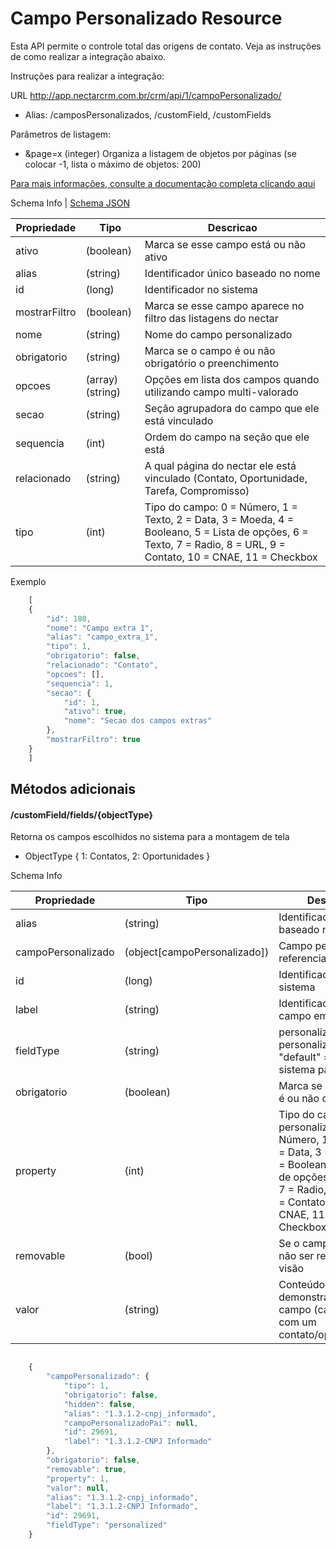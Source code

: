 # Campo Personalizado Resource

Esta API permite o controle total das origens de contato. Veja as instruções de como realizar a integração abaixo.

Instruções para realizar a integração:

URL
http://app.nectarcrm.com.br/crm/api/1/campoPersonalizado/
* Alias: /camposPersonalizados, /customField, /customFields

Parâmetros de listagem:
* &page=x (integer) Organiza a listagem de objetos por páginas (se colocar -1, lista o máximo de objetos: 200)

[Para mais informações, consulte a documentação completa clicando aqui](http://docs.nectarcrm.apiary.io)

Schema Info | [Schema JSON](schema.json)

Propriedade | Tipo | Descricao
------------ | ------------- | -------------
ativo | (boolean) | Marca se esse campo está ou não ativo
alias | (string) | Identificador único baseado no nome
id | (long) | Identificador no sistema
mostrarFiltro | (boolean) | Marca se esse campo aparece no filtro das listagens do nectar  
nome | (string) | Nome do campo personalizado
obrigatorio | (string) | Marca se o campo é ou não obrigatório o preenchimento
opcoes | (array)(string) | Opções em lista dos campos quando utilizando campo multi-valorado  
secao | (string) | Seção agrupadora do campo que ele está vinculado  
sequencia | (int) | Ordem do campo na seção que ele está  
relacionado | (string) | A qual página do nectar ele está vinculado (Contato, Oportunidade, Tarefa, Compromisso)
tipo | (int) | Tipo do campo: 0 = Número, 1 = Texto, 2 = Data, 3 = Moeda, 4 = Booleano, 5 = Lista de opções, 6 = Texto, 7 = Radio, 8 = URL, 9 = Contato, 10 = CNAE, 11 = Checkbox  

Exemplo
```js
    [
    {
        "id": 180,
        "nome": "Campo extra 1",
        "alias": "campo_extra_1",
        "tipo": 1,
        "obrigatorio": false,
        "relacionado": "Contato",
        "opcoes": [],
        "sequencia": 1,
        "secao": {
            "id": 1,
            "ativo": true,
            "nome": "Secao dos campos extras"
        },
        "mostrarFiltro": true
    }
    ]
```

## Métodos adicionais

#### /customField/fields/{objectType}

Retorna os campos escolhidos no sistema para a montagem de tela

* ObjectType { 
    1: Contatos,
    2: Oportunidades
}

Schema Info

Propriedade | Tipo | Descricao
------------ | ------------- | -------------
alias | (string) | Identificador único baseado no label
campoPersonalizado | (object[campoPersonalizado]) | Campo personalizado referenciado
id | (long) | Identificador no sistema
label | (string) | Identificador do campo em texto
fieldType | (string) | personalized = Campo personalizado, "default" = Campo do sistema padrão
obrigatorio | (boolean) | Marca se esse campo é ou não obrigatório
property | (int) | Tipo do campo personalizado (0 = Número, 1 = Texto, 2 = Data, 3 = Moeda, 4 = Booleano, 5 = Lista de opções, 6 = Texto, 7 = Radio, 8 = URL, 9 = Contato, 10 = CNAE, 11 = Checkbox)
removable | (bool) | Se o campo pode ou não ser removido da visão
valor | (string) | Conteúdo demonstrativo do campo (caso visto com um contato/oportunidade)

```js

    {
        "campoPersonalizado": {
            "tipo": 1,
            "obrigatorio": false,
            "hidden": false,
            "alias": "1.3.1.2-cnpj_informado",
            "campoPersonalizadoPai": null,
            "id": 29691,
            "label": "1.3.1.2-CNPJ Informado"
        },
        "obrigatorio": false,
        "removable": true,
        "property": 1,
        "valor": null,
        "alias": "1.3.1.2-cnpj_informado",
        "label": "1.3.1.2-CNPJ Informado",
        "id": 29691,
        "fieldType": "personalized"
    }
```